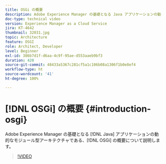 ```yaml
---
title: OSGi の概要
description: Adobe Experience Manager の基礎となる Java アプリケーションの動的なモジュール型アーキテクチャである、OSGi の概要について説明します。
doc-type: technical video
version: Experience Manager as a Cloud Service
jira: KT-4642
thumbnail: 32031.jpg
topic: Architecture
feature: OSGI
role: Architect, Developer
level: Beginner
exl-id: 386b7d1f-d6aa-4c9f-95ae-d553aaeb9bf3
duration: 420
source-git-commit: 48433a5367c281cf5a1c106b08a1306f1b0e8ef4
workflow-type: ht
source-wordcount: '41'
ht-degree: 100%

---
```


# [!DNL OSGi] の概要 {#introduction-osgi}

Adobe Experience Manager の基礎となる [!DNL Java] アプリケーションの動的なモジュール型アーキテクチャである、[!DNL OSGi] の概要について説明します。

>[!VIDEO](https://video.tv.adobe.com/v/32031?quality=12&learn=on)
